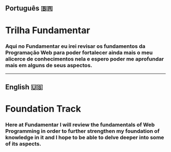 ## Português 🇧🇷
# Trilha Fundamentar

### Aqui no Fundamentar eu irei revisar os fundamentos da Programação Web para poder fortalecer ainda mais o meu alicerce de conhecimentos nela e espero poder me aprofundar mais em alguns de seus aspectos.

---
## English 🇺🇸
# Foundation Track

### Here at Fundamentar I will review the fundamentals of Web Programming in order to further strengthen my foundation of knowledge in it and I hope to be able to delve deeper into some of its aspects.
